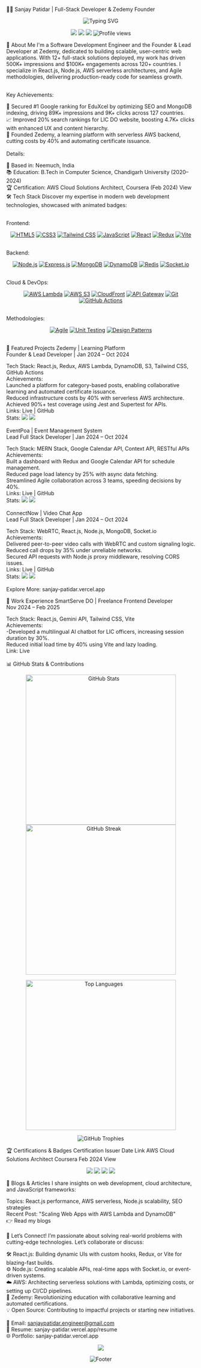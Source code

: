 👨‍💻 Sanjay Patidar | Full-Stack Developer & Zedemy Founder
<p align="center"> <img src="https://readme-typing-svg.herokuapp.com?font=Fira+Code&size=28&pause=700&color=0E75B6&center=true&vCenter=true&width=700&lines=Full-Stack+Engineer+Crafting+Scalable+Solutions;Founder+of+Zedemy+Learning+Platform;Expert+in+React.js,+Node.js,+AWS;Driving+500K%2B+Impressions+Across+120%2B+Countries;Passionate+About+Innovative+Web+Development" alt="Typing SVG" /> </p> <p align="center"> <a href="https://sanjay-patidar.vercel.app"><img src="https://img.shields.io/badge/Portfolio-0E75B6?style=flat&logo=vercel&logoColor=white" /></a> <a href="https://linkedin.com/in/sanjay-patidar"><img src="https://img.shields.io/badge/LinkedIn-0077B5?style=flat&logo=linkedin&logoColor=white" /></a> <a href="mailto:sanjaypatidar.engineer@gmail.com"><img src="https://img.shields.io/badge/Email-D14836?style=flat&logo=gmail&logoColor=white" /></a> <img src="https://komarev.com/ghpvc/?username=hello-developer-sanjay&color=0e75b6&style=flat" alt="Profile views" /> </p>
🌟 About Me
I'm a Software Development Engineer and the Founder & Lead Developer at Zedemy, dedicated to building scalable, user-centric web applications. With 12+ full-stack solutions deployed, my work has driven 500K+ impressions and $100K+ engagements across 120+ countries. I specialize in React.js, Node.js, AWS serverless architectures, and Agile methodologies, delivering production-ready code for seamless growth.<br><br>

Key Achievements:<br>

🥇 Secured #1 Google ranking for EduXcel by optimizing SEO and MongoDB indexing, driving 89K+ impressions and 9K+ clicks across 127 countries.<br>
📈 Improved 20% search rankings for LIC DO website, boosting 4.7K+ clicks with enhanced UX and content hierarchy.<br>
🚀 Founded Zedemy, a learning platform with serverless AWS backend, cutting costs by 40% and automating certificate issuance.<br><br>
Details:<br>

📍 Based in: Neemuch, India<br>
📚 Education: B.Tech in Computer Science, Chandigarh University (2020–2024)<br>
🏆 Certification: AWS Cloud Solutions Architect, Coursera (Feb 2024) View<br>
🛠️ Tech Stack
Discover my expertise in modern web development technologies, showcased with animated badges:<br><br>

Frontend:<br>

<p align="center"> <a href="https://developer.mozilla.org/en-US/docs/Web/HTML"><img src="https://img.shields.io/badge/HTML5-E34F26?style=for-the-badge&logo=html5&logoColor=white" alt="HTML5" /></a> <a href="https://developer.mozilla.org/en-US/docs/Web/CSS"><img src="https://img.shields.io/badge/CSS3-1572B6?style=for-the-badge&logo=css3&logoColor=white" alt="CSS3" /></a> <a href="https://tailwindcss.com"><img src="https://img.shields.io/badge/Tailwind_CSS-38B2AC?style=for-the-badge&logo=tailwind-css&logoColor=white" alt="Tailwind CSS" /></a> <a href="https://javascript.info"><img src="https://img.shields.io/badge/JavaScript-F7DF1E?style=for-the-badge&logo=javascript&logoColor=black" alt="JavaScript" /></a> <a href="https://reactjs.org"><img src="https://img.shields.io/badge/React-61DAFB?style=for-the-badge&logo=react&logoColor=black" alt="React" /></a> <a href="https://redux.js.org"><img src="https://img.shields.io/badge/Redux-764ABC?style=for-the-badge&logo=redux&logoColor=white" alt="Redux" /></a> <a href="https://vitejs.dev"><img src="https://img.shields.io/badge/Vite-646CFF?style=for-the-badge&logo=vite&logoColor=white" alt="Vite" /></a> </p><br>
Backend:<br>

<p align="center"> <a href="https://nodejs.org"><img src="https://img.shields.io/badge/Node.js-339933?style=for-the-badge&logo=nodedotjs&logoColor=white" alt="Node.js" /></a> <a href="https://expressjs.com"><img src="https://img.shields.io/badge/Express.js-000000?style=for-the-badge&logo=express&logoColor=white" alt="Express.js" /></a> <a href="https://www.mongodb.com"><img src="https://img.shields.io/badge/MongoDB-47A248?style=for-the-badge&logo=mongodb&logoColor=white" alt="MongoDB" /></a> <a href="https://aws.amazon.com/dynamodb"><img src="https://img.shields.io/badge/DynamoDB-4053D6?style=for-the-badge&logo=amazondynamodb&logoColor=white" alt="DynamoDB" /></a> <a href="https://redis.io"><img src="https://img.shields.io/badge/Redis-DC382D?style=for-the-badge&logo=redis&logoColor=white" alt="Redis" /></a> <a href="https://socket.io"><img src="https://img.shields.io/badge/Socket.io-010101?style=for-the-badge&logo=socketdotio&logoColor=white" alt="Socket.io" /></a> </p><br>
Cloud & DevOps:<br>

<p align="center"> <a href="https://aws.amazon.com/lambda"><img src="https://img.shields.io/badge/AWS_Lambda-FF9900?style=for-the-badge&logo=awslambda&logoColor=white" alt="AWS Lambda" /></a> <a href="https://aws.amazon.com/s3"><img src="https://img.shields.io/badge/AWS_S3-569A31?style=for-the-badge&logo=amazons3&logoColor=white" alt="AWS S3" /></a> <a href="https://aws.amazon.com/cloudfront"><img src="https://img.shields.io/badge/CloudFront-D05C3B?style=for-the-badge&logo=amazonaws&logoColor=white" alt="CloudFront" /></a> <a href="https://aws.amazon.com/api-gateway"><img src="https://img.shields.io/badge/API_Gateway-FF4F8B?style=for-the-badge&logo=amazonaws&logoColor=white" alt="API Gateway" /></a> <a href="https://git-scm.com"><img src="https://img.shields.io/badge/Git-F05032?style=for-the-badge&logo=git&logoColor=white" alt="Git" /></a> <a href="https://github.com/features/actions"><img src="https://img.shields.io/badge/GitHub_Actions-2088FF?style=for-the-badge&logo=githubactions&logoColor=white" alt="GitHub Actions" /></a> </p><br>
Methodologies:<br>

<p align="center"> <a href="https://agilemanifesto.org"><img src="https://img.shields.io/badge/Agile-009688?style=for-the-badge&logo=agile&logoColor=white" alt="Agile" /></a> <a href="https://jestjs.io"><img src="https://img.shields.io/badge/Unit_Testing-323330?style=for-the-badge&logo=jest&logoColor=white" alt="Unit Testing" /></a> <a href="https://en.wikipedia.org/wiki/Design_Patterns"><img src="https://img.shields.io/badge/Design_Patterns-6DB33F?style=for-the-badge&logo=pattern&logoColor=white" alt="Design Patterns" /></a> </p><br>
🌟 Featured Projects
Zedemy | Learning Platform<br>
Founder & Lead Developer | Jan 2024 – Oct 2024<br>

Tech Stack: React.js, Redux, AWS Lambda, DynamoDB, S3, Tailwind CSS, GitHub Actions<br>
Achievements:<br>
Launched a platform for category-based posts, enabling collaborative learning and automated certificate issuance.<br>
Reduced infrastructure costs by 40% with serverless AWS architecture.<br>
Achieved 90%+ test coverage using Jest and Supertest for APIs.<br>
Links: Live | GitHub<br>
Stats: <img src="https://img.shields.io/github/stars/hello-developer-sanjay/Zedemy?style=social" /> <img src="https://img.shields.io/github/forks/hello-developer-sanjay/Zedemy?style=social" /><br><br>
EventPoa | Event Management System<br>
Lead Full Stack Developer | Jan 2024 – Oct 2024<br>

Tech Stack: MERN Stack, Google Calendar API, Context API, RESTful APIs<br>
Achievements:<br>
Built a dashboard with Redux and Google Calendar API for schedule management.<br>
Reduced page load latency by 25% with async data fetching.<br>
Streamlined Agile collaboration across 3 teams, speeding decisions by 40%.<br>
Links: Live | GitHub<br>
Stats: <img src="https://img.shields.io/github/stars/hello-developer-sanjay/EventPro-Frontend?style=social" /> <img src="https://img.shields.io/github/forks/hello-developer-sanjay/EventPro-Frontend?style=social" /><br><br>
ConnectNow | Video Chat App<br>
Lead Full Stack Developer | Jan 2024 – Oct 2024<br>

Tech Stack: WebRTC, React.js, Node.js, MongoDB, Socket.io<br>
Achievements:<br>
Delivered peer-to-peer video calls with WebRTC and custom signaling logic.<br>
Reduced call drops by 35% under unreliable networks.<br>
Secured API requests with Node.js proxy middleware, resolving CORS issues.<br>
Links: Live | GitHub<br>
Stats: <img src="https://img.shields.io/github/stars/hello-developer-sanjay/ConnectNow-frontend?style=social" /> <img src="https://img.shields.io/github/forks/hello-developer-sanjay/ConnectNow-frontend?style=social" /><br><br>
Explore More: sanjay-patidar.vercel.app<br>

💼 Work Experience
SmartServe DO | Freelance Frontend Developer<br>
Nov 2024 – Feb 2025<br>

Tech Stack: React.js, Gemini API, Tailwind CSS, Vite<br>
Achievements:<br> -Developed a multilingual AI chatbot for LIC officers, increasing session duration by 30%.<br>
Reduced initial load time by 40% using Vite and lazy loading.<br>
Link: Live<br><br>
📊 GitHub Stats & Contributions
<p align="center"> <img src="https://github-readme-stats.vercel.app/api?username=hello-developer-sanjay&show_icons=true&theme=radical&count_private=true" alt="GitHub Stats" width="400" /> <img src="https://github-readme-streak-stats.herokuapp.com/?user=hello-developer-sanjay&theme=radical" alt="GitHub Streak" width="400" /> </p> <p align="center"> <img src="https://github-readme-stats.vercel.app/api/top-langs?username=hello-developer-sanjay&show_icons=true&locale=en&layout=compact&theme=radical" alt="Top Languages" width="400" /> </p> <p align="center"> <img src="https://github-profile-trophy.vercel.app/?username=hello-developer-sanjay&theme=radical&no-frame=true&margin-w=10" alt="GitHub Trophies" /> </p>
🏆 Certifications & Badges
Certification	Issuer	Date	Link
AWS Cloud Solutions Architect	Coursera	Feb 2024	View
<p align="center"> <img src="https://img.shields.io/badge/React.js-Expert-61DAFB?logo=react&style=for-the-badge" /> <img src="https://img.shields.io/badge/Node.js-Advanced-339933?logo=nodedotjs&style=for-the-badge" /> <img src="https://img.shields.io/badge/AWS-Certified-FF9900?logo=amazonaws&style=for-the-badge" /> <img src="https://img.shields.io/badge/MERN_Stack-Proficient-000000?logo=javascript&style=for-the-badge" /> </p>
📝 Blogs & Articles
I share insights on web development, cloud architecture, and JavaScript frameworks:<br>

Topics: React.js performance, AWS serverless, Node.js scalability, SEO strategies<br>
Recent Post: "Scaling Web Apps with AWS Lambda and DynamoDB"<br> 👉 Read my blogs<br><br>
💬 Let’s Connect!
I’m passionate about solving real-world problems with cutting-edge technologies. Let’s collaborate or discuss:<br>

🛠️ React.js: Building dynamic UIs with custom hooks, Redux, or Vite for blazing-fast builds.<br>
⚙️ Node.js: Creating scalable APIs, real-time apps with Socket.io, or event-driven systems.<br>
☁️ AWS: Architecting serverless solutions with Lambda, optimizing costs, or setting up CI/CD pipelines.<br>
🚀 Zedemy: Revolutionizing education with collaborative learning and automated certifications.<br>
💡 Open Source: Contributing to impactful projects or starting new initiatives.<br><br>
📧 Email: sanjaypatidar.engineer@gmail.com<br>
📄 Resume: sanjay-patidar.vercel.app/resume<br>
🌐 Portfolio: sanjay-patidar.vercel.app<br>

<p align="center"> <a href="https://github.com/hello-developer-sanjay"><img src="https://img.shields.io/github/followers/hello-developer-sanjay?label=Follow&style=social" /></a> </p> <p align="center"> <img src="https://capsule-render.vercel.app/api?type=waving&color=0E75B6&height=100&section=footer" alt="Footer" /> </p>
